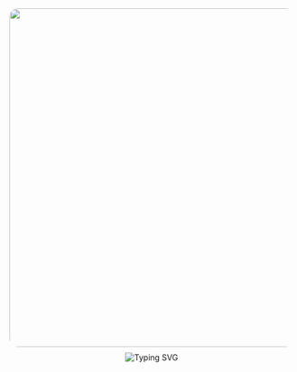 <div style="text-align: center;">
  <img src="https://i.giphy.com/UtrsVNf4SFJfDJXDXk.webp" style="width: 600px; height: auto; border-radius: 15px;">
  <br>
  <img src="https://readme-typing-svg.herokuapp.com?font=Courier&weight=600&size=35&pause=500&color=39FF14&center=true&vCenter=true&width=600&height=70&lines=Feel+free+to+look+around+!!&lines=Welcome+to+my+Profile!&lines=Let’s+explore!" alt="Typing SVG" style="margin-top: 10px;">
</div>
